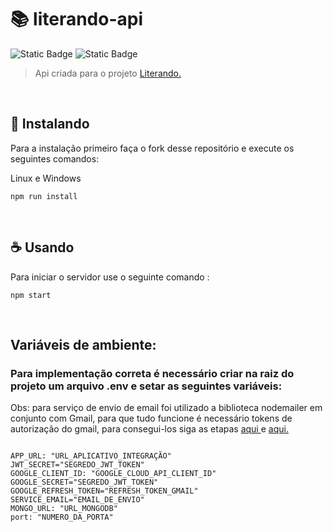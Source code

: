 # 📚 literando-api

![Static Badge](https://img.shields.io/badge/language-typescript-blue)
![Static Badge](https://img.shields.io/badge/libs-nodemailer-green-bcrypt-)



> Api criada para o projeto <a href="https://github.com/Jefferson-Guirra/e-commerce"> Literando.</a>





<br>

## 🚀 Instalando

Para a instalação primeiro faça o fork desse repositório e execute os seguintes comandos: 

Linux e Windows

```
npm run install
```





<br>

## ☕ Usando

Para iniciar o servidor use o seguinte comando :

```
npm start
```





<br>

## Variáveis de ambiente:

### Para implementação correta é necessário criar na raiz do projeto um arquivo .env e setar as seguintes variáveis:

Obs: para serviço de envio de email foi utilizado a biblioteca nodemailer em conjunto com Gmail, para que tudo funcione é necessário tokens de autorização do gmail,
para consegui-los siga as etapas <a href="https://www.freecodecamp.org/news/use-nodemailer-to-send-emails-from-your-node-js-server/"> aqui </a> e <a href="https://www.freecodecamp.org/news/use-nodemailer-to-send-emails-from-your-node-js-server/"> aqui.</a>


```

APP_URL: "URL_APLICATIVO_INTEGRAÇÃO"
JWT_SECRET="SEGREDO_JWT_TOKEN"
GOOGLE_CLIENT_ID: "GOOGLE_CLOUD_API_CLIENT_ID"
GOOGLE_SECRET="SEGREDO_JWT_TOKEN"
GOOGLE_REFRESH_TOKEN="REFRESH_TOKEN_GMAIL"
SERVICE_EMAIL="EMAIL_DE_ENVIO"
MONGO_URL: "URL_MONGODB"
port: "NUMERO_DA_PORTA"
```
